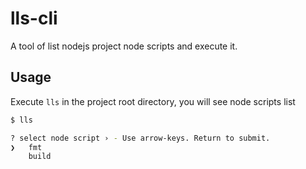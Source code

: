 # lls-cli

A tool of list nodejs project node scripts and execute it.

## Usage

Execute `lls` in the project root directory, you will see node scripts list


```bash
$ lls

? select node script › - Use arrow-keys. Return to submit.
❯   fmt
    build

```
